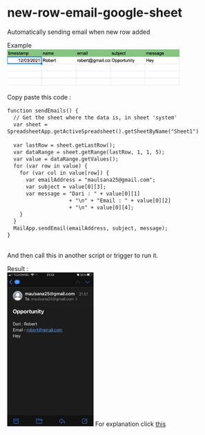 # new-row-email-google-sheet
Automatically sending email when new row added

Example <br>
<img src="https://github.com/fikrim2204/new-row-email-google-sheet/blob/main/img/Screen%20Shot%202021-03-12%20at%2021.51.42.png" width=400>

Copy paste this code : 
```
function sendEmails() { 
  // Get the sheet where the data is, in sheet 'system' 
  var sheet = SpreadsheetApp.getActiveSpreadsheet().getSheetByName("Sheet1") 

  var lastRow = sheet.getLastRow();
  var dataRange = sheet.getRange(lastRow, 1, 1, 5);
  var value = dataRange.getValues();
  for (var row in value) {
    for (var col in value[row]) {
      var emailAddress = "maulsana25@gmail.com";
      var subject = value[0][3];
      var message = "Dari : " + value[0][1] 
                    + "\n" + "Email : " + value[0][2]
                    + "\n" + value[0][4];
    }
  }
  MailApp.sendEmail(emailAddress, subject, message);
}
```
<br> And then call this in another script or trigger to run it.

Result : <br>
<img src="https://github.com/fikrim2204/new-row-email-google-sheet/blob/main/img/IMG_2489.PNG" width=200>
For explanation click [this](https://github.com/fikrim2204/new-row-email-google-sheet/blob/main/SendingEmail.gs)
